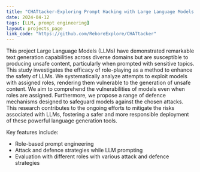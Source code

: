 ```yaml
---
title: "CHATtacker-Exploring Prompt Hacking with Large Language Models 💡"
date: 2024-04-12
tags: [LLM, prompt engineering]
layout: projects_page
link_code: "https://github.com/ReboreExplore/CHATtacker"
---
```


This project Large Language Models (LLMs) have demonstrated remarkable text generation capabilities across diverse domains but are susceptible to producing unsafe content, particularly when prompted with sensitive topics. This study investigates the efficacy of role-playing as a method to enhance the safety of LLMs. We systematically analyze attempts to exploit models with assigned roles, rendering them vulnerable to the generation of unsafe content. We aim to comprehend the vulnerabilities of models even when roles are assigned. Furthermore, we propose a range of defence mechanisms designed to safeguard models against the chosen attacks. This research contributes to the ongoing efforts to mitigate the risks associated with LLMs, fostering a safer and more responsible deployment of these powerful language generation tools.

Key features include:
- Role-based prompt engineering
- Attack and defence strategies while LLM prompting
- Evaluation with different roles with various attack and defence strategies